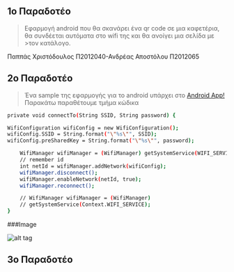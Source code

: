 ## 1ο Παραδοτέο

>Εφαρμογή android που θα σκανάρει ένα qr code σε μια καφετέρια, θα συνδέεται αυτόματα στο wifi της και θα ανοίγει μια σελίδα με >τον κατάλογο.

Παππάς Χριστόδουλος	Π2012040-Ανδρέας Αποστόλου Π2012065

## 2ο Παραδοτέο

> Ένα sample της εφαρμογής για το android υπάρχει στο 
> [Android App!](https://github.com/Kitsopappas/Qr-Fidelity)
> Παρακάτω παραθέτουμε τμήμα κώδικα

```sh
private void connectTo(String SSID, String password) { 

WifiConfiguration wifiConfig = new WifiConfiguration(); 
wifiConfig.SSID = String.format("\"%s\"", SSID); 
wifiConfig.preSharedKey = String.format("\"%s\"", password);

    WifiManager wifiManager = (WifiManager) getSystemService(WIFI_SERVICE);
    // remember id
    int netId = wifiManager.addNetwork(wifiConfig);
    wifiManager.disconnect();
    wifiManager.enableNetwork(netId, true);
    wifiManager.reconnect();

    // WifiManager wifiManager = (WifiManager)
    // getSystemService(Context.WIFI_SERVICE);
}
```

###Image

![alt tag](https://raw.githubusercontent.com/Kitsopappas/Qr-Fidelity/master/images/img1.jpg)

## 3ο Παραδοτέο


